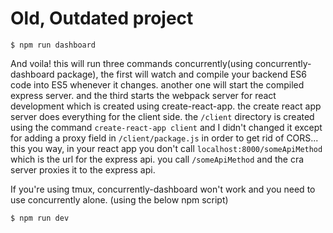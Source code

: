 # Old, Outdated project

```
$ npm run dashboard
```
And voila!
this will run three commands concurrently(using concurrently-dashboard package), the first will watch and compile your backend ES6 code into ES5 whenever it changes. another one will start the compiled express server. and the third starts the webpack server for react development which is created using create-react-app. the create react app server does everything for the client side. the `/client` directory is created using the command `create-react-app client` and I didn't changed it except for adding a proxy field in `/client/package.js` in order to get rid of CORS... this you way, in your react app you don't call `localhost:8000/someApiMethod` which is the url for the express api. you call `/someApiMethod` and the cra server proxies it to the express api.

If you're using tmux, concurrently-dashboard won't work and you need to use concurrently alone. (using the below npm script)
```
$ npm run dev
```



